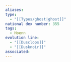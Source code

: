 ```yaml
---
aliases: 
type:
  - "[[Types/ghost|ghost]]"
national dex number: 355
tags:
  - Hoenn
evolution line:
  - "[[Dusclops]]"
  - "[[Dusknoir]]"
associated:
---
```

